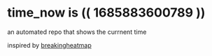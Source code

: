 # time_now is (( 1685883600789 ))

an automated repo that shows the currnent time

inspired by [breakingheatmap](https://github.com/breakingheatmap/breakingheatmap)